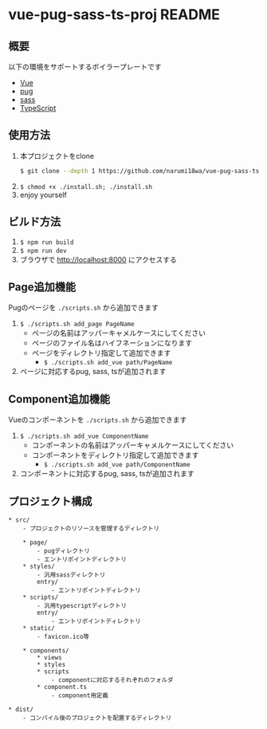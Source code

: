 # vue-pug-sass-ts-proj README
## 概要
以下の環境をサポートするボイラープレートです
* [Vue](https://jp.vuejs.org/)
* [pug](https://pugjs.org/)
* [sass](http://sass-lang.com/)
* [TypeScript](https://www.typescriptlang.org/)

## 使用方法
1. 本プロジェクトをclone
    ```sh
    $ git clone --depth 1 https://github.com/narumi18wa/vue-pug-sass-ts-proj.git
    ```
1. `$ chmod +x ./install.sh; ./install.sh`
1. enjoy yourself

## ビルド方法
1. `$ npm run build`
1. `$ npm run dev`
1. ブラウザで [http://localhost:8000](http://localhost:8000) にアクセスする

## Page追加機能
Pugのページを `./scripts.sh` から追加できます
1. `$ ./scripts.sh add_page PageName`
    * ページの名前はアッパーキャメルケースにしてください
    * ページのファイル名はハイフネーションになります
    * ページをディレクトリ指定して追加できます
        * `$ ./scripts.sh add_vue path/PageName`
1. ページに対応するpug, sass, tsが追加されます

## Component追加機能
Vueのコンポーネントを `./scripts.sh` から追加できます
1. `$ ./scripts.sh add_vue ComponentName`
    * コンポーネントの名前はアッパーキャメルケースにしてください
    * コンポーネントをディレクトリ指定して追加できます
        * `$ ./scripts.sh add_vue path/ComponentName`
1. コンポーネントに対応するpug, sass, tsが追加されます

## プロジェクト構成

```
* src/
    - プロジェクトのリソースを管理するディレクトリ

    * page/
        - pugディレクトリ
        - エントリポイントディレクトリ
    * styles/
        - 汎用sassディレクトリ
        entry/
            - エントリポイントディレクトリ
    * scripts/
        - 汎用typescriptディレクトリ
        entry/
            - エントリポイントディレクトリ
    * static/
        - favicon.ico等

    * components/
        * views
        * styles
        * scripts
            - componentに対応するそれぞれのフォルダ
        * component.ts
            - component用定義

* dist/
    - コンパイル後のプロジェクトを配置するディレクトリ
```
